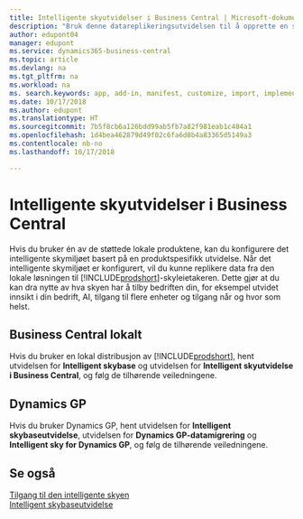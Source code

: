 ```yaml
---
title: Intelligente skyutvidelser i Business Central | Microsoft-dokumentasjon
description: "Bruk denne datareplikeringsutvidelsen til å opprette en skykopi av dataene, slik at du er koblet til den intelligente skyen."
author: edupont04
manager: edupont
ms.service: dynamics365-business-central
ms.topic: article
ms.devlang: na
ms.tgt_pltfrm: na
ms.workload: na
ms. search.keywords: app, add-in, manifest, customize, import, implement
ms.date: 10/17/2018
ms.author: edupont
ms.translationtype: HT
ms.sourcegitcommit: 7b5f8cb6a126bdd99ab5fb7a82f981eab1c484a1
ms.openlocfilehash: 1d4bea462879d49f02c6fa6d8b4a83365d5149a3
ms.contentlocale: nb-no
ms.lasthandoff: 10/17/2018

---
```


# <a name="business-central-intelligent-cloud-extensions"></a>Intelligente skyutvidelser i Business Central

Hvis du bruker én av de støttede lokale produktene, kan du konfigurere det intelligente skymiljøet basert på en produktspesifikk utvidelse. Når det intelligente skymiljøet er konfigurert, vil du kunne replikere data fra den lokale løsningen til [!INCLUDE[prodshort](includes/prodshort.md)]-skyleietakeren. Dette gjør at du kan dra nytte av hva skyen har å tilby bedriften din, for eksempel utvidet innsikt i din bedrift, AI, tilgang til flere enheter og tilgang når og hvor som helst.  

## <a name="business-central-on-premises"></a>Business Central lokalt
Hvis du bruker en lokal distribusjon av [!INCLUDE[prodshort](includes/prodshort.md)], hent utvidelsen for **Intelligent skybase** og utvidelsen for **Intelligent skyutvidelse i Business Central**, og følg de tilhørende veiledningene.  

## <a name="dynamics-gp"></a>Dynamics GP
Hvis du bruker Dynamics GP, hent utvidelsen for **Intelligent skybaseutvidelse**, utvidelsen for **Dynamics GP-datamigrering** og **Intelligent sky for Dynamics GP**, og følg de tilhørende veiledningene.  

## <a name="see-also"></a>Se også

[Tilgang til den intelligente skyen](about-intelligent-cloud.md)  
[Intelligent skybaseutvidelse](ui-extensions-intelligent-cloud.md)  

